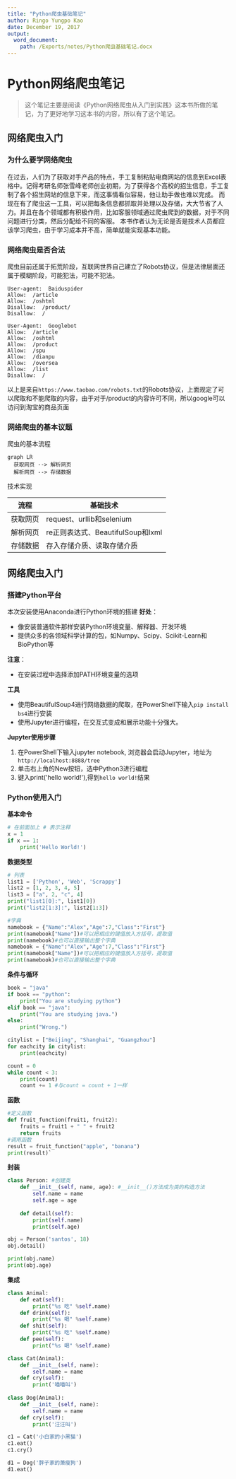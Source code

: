 ```yaml
---
title: "Python爬虫基础笔记"
author: Ringo Yungpo Kao
date: December 19, 2017
output:
  word_document:
    path: /Exports/notes/Python爬虫基础笔记.docx
---
```

# Python网络爬虫笔记
> 这个笔记主要是阅读《Python网络爬虫从入门到实践》这本书所做的笔记，为了更好地学习这本书的内容，所以有了这个笔记。
## 网络爬虫入门
### 为什么要学网络爬虫
在过去，人们为了获取对手产品的特点，手工复制粘贴电商网站的信息到Excel表格中。记得考研名师张雪峰老师创业初期，为了获得各个高校的招生信息，手工复制了各个招生网站的信息下来，而这事情看似容易，他让助手做也难以完成。
而现在有了爬虫这一工具，可以把每条信息都抓取并处理以及存储，大大节省了人力。并且在各个领域都有积极作用，比如客服领域通过爬虫爬到的数据，对于不同问题进行分类，然后分配给不同的客服。
本书作者认为无论是否是技术人员都应该学习爬虫，由于学习成本并不高，简单就能实现基本功能。
### 网络爬虫是否合法
爬虫目前还属于拓荒阶段，互联网世界自己建立了Robots协议，但是法律层面还属于模糊阶段，可能犯法，可能不犯法。
```
User-agent:  Baiduspider
Allow:  /article
Allow:  /oshtml
Disallow:  /product/
Disallow:  /

User-Agent:  Googlebot
Allow:  /article
Allow:  /oshtml
Allow:  /product
Allow:  /spu
Allow:  /dianpu
Allow:  /oversea
Allow:  /list
Disallow:  /
```
以上是来自`https://www.taobao.com/robots.txt`的Robots协议，上面规定了可以爬取和不能爬取的内容，由于对于/product的内容许可不同，所以google可以访问到淘宝的商品页面
### 网络爬虫的基本议题
爬虫的基本流程
```mermaid
graph LR
  获取网页 --> 解析网页
  解析网页 --> 存储数据
```
技术实现

流程 | 基础技术
---- | ----
获取网页 | request、urllib和selenium
解析网页 | re正则表达式、BeautifulSoup和lxml
存储数据 | 存入存储介质、读取存储介质
## 网络爬虫入门
### 搭建Python平台
本次安装使用Anaconda进行Python环境的搭建
**好处**：
- 像安装普通软件那样安装Python环境变量、解释器、开发环境
- 提供众多的各领域科学计算的包，如Numpy、Scipy、Scikit-Learn和BioPython等

**注意**：
- 在安装过程中选择添加PATH环境变量的选项

**工具**
- 使用BeautifulSoup4进行网络数据的爬取，在PowerShell下输入`pip install bs4`进行安装
- 使用Jupyter进行编程，在交互式变成和展示功能十分强大。

**Jupyter使用步骤**
1. 在PowerShell下输入jupyter notebook, 浏览器会启动Jupyter，地址为`http://localhost:8888/tree`
2. 单击右上角的New按钮，选中Python3进行编程
3. 键入print('hello world!'),得到`hello world!`结果

### Python使用入门
**基本命令**
```Python
# 在前面加上 # 表示注释
x = 1
if x == 1:
    print('Hello World!')
```
**数据类型**
```Python
# 列表
list1 = ['Python', 'Web', 'Scrappy']
list2 = [1, 2, 3, 4, 5]
list3 = ["a", 2, "c", 4]
print("list1[0]:", list1[0])
print("list2[1:3]:", list2[1:3])
```
```Python
#字典
namebook = {"Name":"Alex","Age":7,"Class":"First"} 
print(namebook["Name"])#可以把相应的键值放入方括号，提取值
print(namebook)#也可以直接输出整个字典
namebook = {"Name":"Alex","Age":7,"Class":"First"} 
print(namebook["Name"])#可以把相应的键值放入方括号，提取值
print(namebook)#也可以直接输出整个字典
```
**条件与循环**
```Python
book = "java"
if book == "python":
    print("You are studying python")
elif book == "java":
    print("You are studying java.")
else:
    print("Wrong.")
```
```Python
citylist = ["Beijing", "Shanghai", "Guangzhou"]
for eachcity in citylist:
    print(eachcity)
```
```Python
count = 0
while count < 3:
    print(count)
    count += 1 #与count = count + 1一样
```
**函数**
```Python
#定义函数
def fruit_function(fruit1, fruit2):
    fruits = fruit1 + " " + fruit2
    return fruits
#调用函数
result = fruit_function("apple", "banana")
print(result)`
```
**封装**
```Python
class Person: #创建类
    def __init__(self, name, age): #__init__()方法成为类的构造方法
        self.name = name
        self.age = age
        
    def detail(self):
        print(self.name)
        print(self.age)

obj = Person('santos', 18)
obj.detail()        

print(obj.name)
print(obj.age)
```

**集成**
```Python
class Animal:
    def eat(self):
        print("%s 吃" %self.name)
    def drink(self):
        print("%s 喝" %self.name)
    def shit(self):
        print("%s 吃" %self.name)
    def pee(self):
        print("%s 喝" %self.name)

class Cat(Animal):
    def __init__(self, name):
        self.name = name
    def cry(self):
        print('喵喵叫')
        
class Dog(Animal):
    def __init__(self, name):
        self.name = name
    def cry(self):
        print('汪汪叫')

c1 = Cat('小白家的小黑猫')
c1.eat()
c1.cry()

d1 = Dog('胖子家的萧瘦狗')
d1.eat()
```